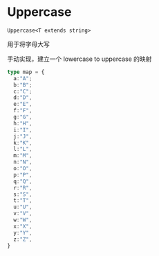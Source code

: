 # Uppercase

`Uppercase<T extends string>`

用于将字母大写

手动实现，建立一个 lowercase to uppercase 的映射

```ts
type map = {
  a:"A";
  b:"B";
  c:"C";
  d:"D",
  e:"E",
  f:"F",
  g:"G",
  h:"H",
  i:"I",
  j:"J",
  k:"K",
  l:"L",
  m:"M",
  n:"N",
  o:"O",
  p:"P",
  q:"Q",
  r:"R",
  s:"S",
  t:"T",
  u:"U",
  v:"V",
  w:"W",
  x:"X",
  y:"Y",
  z:"Z",
}
```
